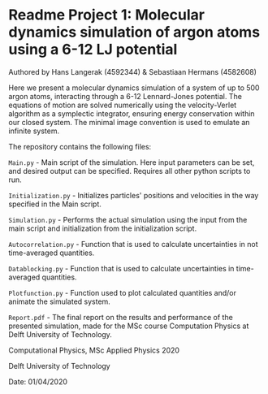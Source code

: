 # Readme Project 1: Molecular dynamics simulation of argon atoms using a 6-12 LJ potential
Authored by Hans Langerak (4592344) & Sebastiaan Hermans (4582608)

Here we present a molecular dynamics simulation of a system of up to 500 argon atoms, 
interacting through a 6-12 Lennard-Jones potential. The equations of motion are solved 
numerically using the velocity-Verlet algorithm as a symplectic integrator, ensuring energy 
conservation within our closed system. The minimal image convention is used to emulate an 
infinite system. 

The repository contains the following files:

`Main.py` - Main script of the simulation. Here input parameters can be set, and desired output can be
specified. Requires all other python scripts to run.

`Initialization.py` - Initializes particles' positions and velocities in the way specified in the Main script.

`Simulation.py` - Performs the actual simulation using the input from the main script and initialization
from the initialization script.

`Autocorrelation.py` - Function that is used to calculate uncertainties in not time-averaged quantities.

`Datablocking.py` - Function that is used to calculate uncertainties in time-averaged quantities.

`Plotfunction.py` - Function used to plot calculated quantities and/or animate the simulated system.

`Report.pdf` - The final report on the results and performance of the presented simulation, made 
for the MSc course Computation Physics at Delft University of Technology.


Computational Physics, MSc Applied Physics 2020

Delft University of Technology

Date: 01/04/2020









